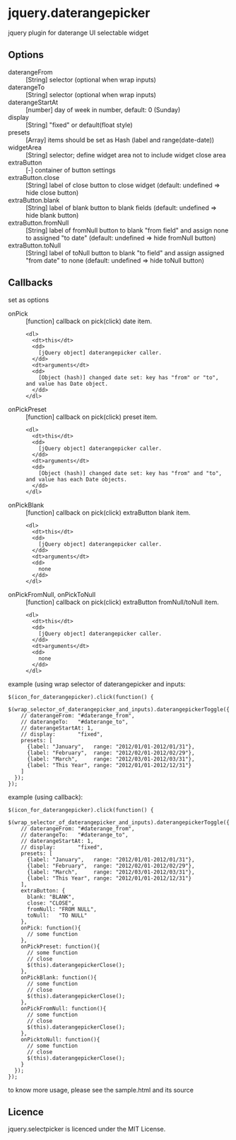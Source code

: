 jquery.daterangepicker
========================================

jquery plugin for daterange UI selectable widget


Options
------------------------------------------------------------
<dl>
  <dt>daterangeFrom</dt>
  <dd>
    [String] selector (optional when wrap inputs)
  </dd>
  <dt>daterangeTo</dt>
  <dd>
    [String] selector (optional when wrap inputs)
  </dd>
  <dt>daterangeStartAt</dt>
  <dd>
    [number] day of week in number, default: 0 (Sunday)
  </dd>
  <dt>display</dt>
  <dd>
    [String] "fixed" or default(float style)
  </dd>
  <dt>presets</dt>
  <dd>
    [Array]  items should be set as Hash (label and range(date-date))
  </dd>
  <dt>widgetArea</dd>
  <dd>
    [String] selector; define widget area not to include widget close area
  </dd>
  <dt>extraButton</dt>
  <dd>
    [-] container of button settings
  </dd>
  <dt>extraButton.close</dt>
  <dd>
    [String] label of close button to close widget (default: undefined => hide close button)
  </dd>
  <dt>extraButton.blank</dt>
  <dd>
    [String] label of blank button to blank fields (default: undefined => hide blank button)
  </dd>
  <dt>extraButton.fromNull</dt>
  <dd>
    [String] label of fromNull button to blank "from field" and assign none to assigned "to date" (default: undefined => hide fromNull button)
  </dd>
  <dt>extraButton.toNull</dt>
  <dd>
    [String] label of toNull button to blank "to field" and assign assigned "from date" to none (default: undefined => hide toNull button)
  </dd>
</dl>

Callbacks
------------------------------------------------------------
set as options

<dl>
  <dt>onPick</dt>
  <dd>
    [function] callback on pick(click) date item.

    <dl>
      <dt>this</dt>
      <dd>
        [jQuery object] daterangepicker caller.
      </dd>
      <dt>arguments</dt>
      <dd>
        [Object (hash)] changed date set: key has "from" or "to", and value has Date object.
      </dd>
    </dl>
  </dd>
  <dt>onPickPreset</dt>
  <dd>
    [function] callback on pick(click) preset item.

    <dl>
      <dt>this</dt>
      <dd>
        [jQuery object] daterangepicker caller.
      </dd>
      <dt>arguments</dt>
      <dd>
        [Object (hash)] changed date set: key has "from" and "to", and value has each Date objects.
      </dd>
    </dl>
  </dd>
  <dt>onPickBlank</dt>
  <dd>
    [function] callback on pick(click) extraButton blank item.

    <dl>
      <dt>this</dt>
      <dd>
        [jQuery object] daterangepicker caller.
      </dd>
      <dt>arguments</dt>
      <dd>
        none
      </dd>
    </dl>
  </dd>
  <dt>onPickFromNull, onPickToNull</dt>
  <dd>
    [function] callback on pick(click) extraButton fromNull/toNull item.

    <dl>
      <dt>this</dt>
      <dd>
        [jQuery object] daterangepicker caller.
      </dd>
      <dt>arguments</dt>
      <dd>
        none
      </dd>
    </dl>
  </dd>
</dl>


example (using wrap selector of daterangepicker and inputs:

    $(icon_for_daterangepicker).click(function() {
      $(wrap_selector_of_daterangepicker_and_inputs).daterangepickerToggle({
        // daterangeFrom: "#daterange_from",
        // daterangeTo:   "#daterange_to",
        // daterangeStartAt: 1,
        // display:       "fixed",
        presets: [
          {label: "January",   range: "2012/01/01-2012/01/31"},
          {label: "February",  range: "2012/02/01-2012/02/29"},
          {label: "March",     range: "2012/03/01-2012/03/31"},
          {label: "This Year", range: "2012/01/01-2012/12/31"}
        ]
      });
    });

example (using callback):

    $(icon_for_daterangepicker).click(function() {
      $(wrap_selector_of_daterangepicker_and_inputs).daterangepickerToggle({
        // daterangeFrom: "#daterange_from",
        // daterangeTo:   "#daterange_to",
        // daterangeStartAt: 1,
        // display:       "fixed",
        presets: [
          {label: "January",   range: "2012/01/01-2012/01/31"},
          {label: "February",  range: "2012/02/01-2012/02/29"},
          {label: "March",     range: "2012/03/01-2012/03/31"},
          {label: "This Year", range: "2012/01/01-2012/12/31"}
        ],
        extraButton: {
          blank: "BLANK",
          close: "CLOSE",
          fromNull: "FROM NULL",
          toNull:   "TO NULL"
        },
        onPick: function(){
          // some function
        },
        onPickPreset: function(){
          // some function
          // close
          $(this).daterangepickerClose();
        },
        onPickBlank: function(){
          // some function
          // close
          $(this).daterangepickerClose();
        },
        onPickFromNull: function(){
          // some function
          // close
          $(this).daterangepickerClose();
        },
        onPicktoNull: function(){
          // some function
          // close
          $(this).daterangepickerClose();
        }
      });
    });

to know more usage, please see the sample.html and its source


Licence
------------------------------------------------------------
jquery.selectpicker is licenced under the MIT License.
